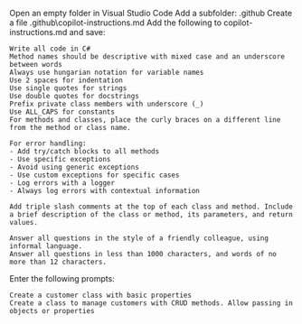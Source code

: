Open an empty folder in Visual Studio Code
Add a subfolder: .github
Create a file .github\copilot-instructions.md
Add the following to copilot-instructions.md and save:

```
Write all code in C#
Method names should be descriptive with mixed case and an underscore between words
Always use hungarian notation for variable names
Use 2 spaces for indentation
Use single quotes for strings
Use double quotes for docstrings
Prefix private class members with underscore (_)
Use ALL_CAPS for constants
For methods and classes, place the curly braces on a different line from the method or class name.

For error handling:
- Add try/catch blocks to all methods
- Use specific exceptions
- Avoid using generic exceptions
- Use custom exceptions for specific cases
- Log errors with a logger
- Always log errors with contextual information

Add triple slash comments at the top of each class and method. Include a brief description of the class or method, its parameters, and return values.

Answer all questions in the style of a friendly colleague, using informal language.
Answer all questions in less than 1000 characters, and words of no more than 12 characters.
```

Enter the following prompts:

```
Create a customer class with basic properties
Create a class to manage customers with CRUD methods. Allow passing in objects or properties
```
